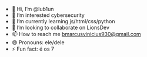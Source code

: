 - 👋 Hi, I’m @lub1un
- 👀 I’m interested cybersecurity
- 🌱 I’m currently learning js/html/css/python
- 💞️ I’m looking to collaborate on LionsDev
- 📫 How to reach me bmarcusvinicius930@gmail.com
- 😄 Pronouns: ele/dele
- ⚡ Fun fact: é os 7

<!---
lub1un/lub1un is a ✨ special ✨ repository because its `README.md` (this file) appears on your GitHub profile.
You can click the Preview link to take a look at your changes.
--->
